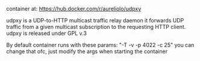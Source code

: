 container at: https://hub.docker.com/r/aureliolo/udpxy

udpxy is a UDP-to-HTTP multicast traffic relay daemon
it forwards UDP traffic from a given multicast subscription to the requesting HTTP client.
udpxy is released under GPL v.3

By default container runs with these params: "-T -v -p 4022 -c 25" you can change that ofc, just modify the args when starting the container

